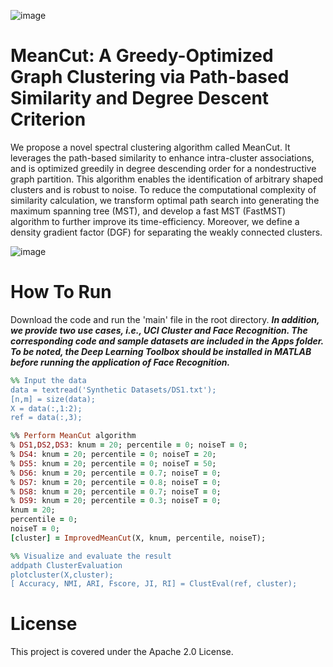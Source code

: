 ![image](https://img.shields.io/badge/MATLAB-R2023a-red)
# MeanCut: A Greedy-Optimized Graph Clustering via Path-based Similarity and Degree Descent Criterion


We propose a novel spectral clustering algorithm called MeanCut. It leverages the path-based similarity to enhance intra-cluster associations, and is optimized greedily in degree descending order for a nondestructive graph partition. This algorithm enables the identification of arbitrary shaped clusters and is robust to noise. To reduce the computational complexity of similarity calculation, we transform optimal path search into generating the maximum spanning tree (MST), and develop a fast MST (FastMST) algorithm to further improve its time-efficiency. Moreover, we define a density gradient factor (DGF) for separating the weakly connected clusters.

![image](https://github.com/ZPGuiGroupWhu/MeanCut-Clustering/blob/main/Pic/github.jpg)

# How To Run

Download the code and run the 'main' file in the root directory. ***In addition, we provide two use cases, i.e., UCI Cluster and Face Recognition. The corresponding code and sample datasets are included in the Apps folder. To be noted, the Deep Learning Toolbox should be installed in MATLAB before running the application of Face Recognition.***

```ruby
%% Input the data
data = textread('Synthetic Datasets/DS1.txt');
[n,m] = size(data);
X = data(:,1:2);
ref = data(:,3);

%% Perform MeanCut algorithm
% DS1,DS2,DS3: knum = 20; percentile = 0; noiseT = 0;
% DS4: knum = 20; percentile = 0; noiseT = 20;
% DS5: knum = 20; percentile = 0; noiseT = 50;
% DS6: knum = 20; percentile = 0.7; noiseT = 0;
% DS7: knum = 20; percentile = 0.8; noiseT = 0;
% DS8: knum = 20; percentile = 0.7; noiseT = 0;
% DS9: knum = 20; percentile = 0.3; noiseT = 0;
knum = 20;
percentile = 0;
noiseT = 0;
[cluster] = ImprovedMeanCut(X, knum, percentile, noiseT);

%% Visualize and evaluate the result
addpath ClusterEvaluation
plotcluster(X,cluster);
[ Accuracy, NMI, ARI, Fscore, JI, RI] = ClustEval(ref, cluster);

```
# License

This project is covered under the Apache 2.0 License.
